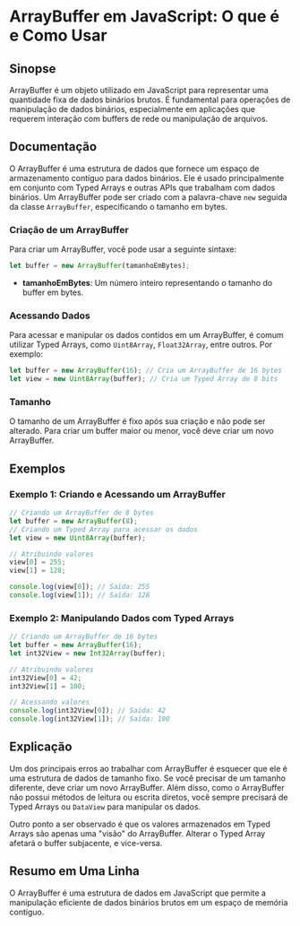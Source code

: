 <!--
Meta Description: # ArrayBuffer em JavaScript: O que é e Como Usar ## Sinopse ArrayBuffer é um objeto utilizado em JavaScript para representar uma quantidade fixa de da...
Meta Keywords: arraybuffer, dados, buffer, para, typed
-->

# ArrayBuffer em JavaScript: O que é e Como Usar

## Sinopse
ArrayBuffer é um objeto utilizado em JavaScript para representar uma quantidade fixa de dados binários brutos. É fundamental para operações de manipulação de dados binários, especialmente em aplicações que requerem interação com buffers de rede ou manipulação de arquivos.

## Documentação
O ArrayBuffer é uma estrutura de dados que fornece um espaço de armazenamento contíguo para dados binários. Ele é usado principalmente em conjunto com Typed Arrays e outras APIs que trabalham com dados binários. Um ArrayBuffer pode ser criado com a palavra-chave `new` seguida da classe `ArrayBuffer`, especificando o tamanho em bytes.

### Criação de um ArrayBuffer
Para criar um ArrayBuffer, você pode usar a seguinte sintaxe:

```javascript
let buffer = new ArrayBuffer(tamanhoEmBytes);
```

- **tamanhoEmBytes**: Um número inteiro representando o tamanho do buffer em bytes.

### Acessando Dados
Para acessar e manipular os dados contidos em um ArrayBuffer, é comum utilizar Typed Arrays, como `Uint8Array`, `Float32Array`, entre outros. Por exemplo:

```javascript
let buffer = new ArrayBuffer(16); // Cria um ArrayBuffer de 16 bytes
let view = new Uint8Array(buffer); // Cria um Typed Array de 8 bits
```

### Tamanho
O tamanho de um ArrayBuffer é fixo após sua criação e não pode ser alterado. Para criar um buffer maior ou menor, você deve criar um novo ArrayBuffer.

## Exemplos

### Exemplo 1: Criando e Acessando um ArrayBuffer
```javascript
// Criando um ArrayBuffer de 8 bytes
let buffer = new ArrayBuffer(8);
// Criando um Typed Array para acessar os dados
let view = new Uint8Array(buffer);

// Atribuindo valores
view[0] = 255;
view[1] = 128;

console.log(view[0]); // Saída: 255
console.log(view[1]); // Saída: 128
```

### Exemplo 2: Manipulando Dados com Typed Arrays
```javascript
// Criando um ArrayBuffer de 16 bytes
let buffer = new ArrayBuffer(16);
let int32View = new Int32Array(buffer);

// Atribuindo valores
int32View[0] = 42;
int32View[1] = 100;

// Acessando valores
console.log(int32View[0]); // Saída: 42
console.log(int32View[1]); // Saída: 100
```

## Explicação
Um dos principais erros ao trabalhar com ArrayBuffer é esquecer que ele é uma estrutura de dados de tamanho fixo. Se você precisar de um tamanho diferente, deve criar um novo ArrayBuffer. Além disso, como o ArrayBuffer não possui métodos de leitura ou escrita diretos, você sempre precisará de Typed Arrays ou `DataView` para manipular os dados.

Outro ponto a ser observado é que os valores armazenados em Typed Arrays são apenas uma "visão" do ArrayBuffer. Alterar o Typed Array afetará o buffer subjacente, e vice-versa.

## Resumo em Uma Linha
O ArrayBuffer é uma estrutura de dados em JavaScript que permite a manipulação eficiente de dados binários brutos em um espaço de memória contíguo.